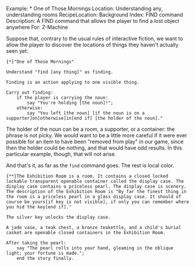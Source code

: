 Example: * One of Those Mornings
Location: Understanding any, understanding rooms
RecipeLocation: Background
Index: FIND command
Description: A FIND command that allows the player to find a lost object anywhere
For: Z-Machine

  
Suppose that, contrary to the usual rules of interactive fiction, we want to allow the player to discover the locations of things they haven't actually seen yet:

  

``` inform7
{*}"One of Those Mornings"

Understand "find [any thing]" as finding.

Finding is an action applying to one visible thing.

Carry out finding:
	if the player is carrying the noun:
		say "You're holding [the noun]!";
	otherwise:
		say "You left [the noun] [if the noun is on a supporter]on[otherwise]in[end if] [the holder of the noun]."
```

  
The holder of the noun can be a room, a supporter, or a container: the phrase is not picky. We would want to be a little more careful if it were ever possible for an item to have been "removed from play" in our game, since then the holder could be nothing, and that would have odd results. In this particular example, though, that will not arise.

  
And that's it, as far as the ``find`` command goes. The rest is local color.

  

``` inform7
{**}The Exhibition Room is a room. It contains a closed locked lockable transparent openable container called the display case. The display case contains a priceless pearl. The display case is scenery. The description of the Exhibition Room is "By far the finest thing in the room is a priceless pearl in a glass display case. It should of course be yours[if key is not visible], if only you can remember where you hid the key[end if]."

The silver key unlocks the display case.

A jade vase, a teak chest, a bronze teakettle, and a child's burial casket are openable closed containers in the Exhibition Room.

After taking the pearl:
	say "The pearl rolls into your hand, gleaming in the oblique light; your fortune is made.";
	end the story finally.
```

  
If we want to have the key found in different places when the game is replayed:

  

``` inform7
{**}When play begins:
	let the space be a random container which is not the display case;
	move the silver key to the space.

Every turn:
	say "Your watch ticks with maddening loudness."

The time of day is 1:02 AM.

At 1:08 AM: say "The security guard arrives to find you fumbling about with keys. Curses."; end the story.

Test me with "find pearl / find teakettle / get teakettle / find teakettle / find key".
```

